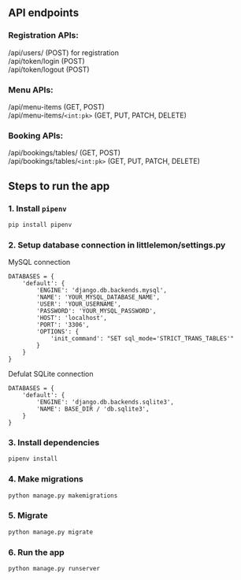 ## API endpoints

### Registration APIs:<br />
/api/users/ (POST) for registration<br />
/api/token/login (POST)<br />
/api/token/logout (POST)<br />

### Menu APIs:<br />
/api/menu-items (GET, POST)<br />
/api/menu-items/`<int:pk>` (GET, PUT, PATCH, DELETE)<br />

### Booking APIs:<br />
/api/bookings/tables/ (GET, POST)<br />
/api/bookings/tables/`<int:pk>` (GET, PUT, PATCH, DELETE)<br />

## Steps to run the app<br />
### 1. Install `pipenv`<br />
```bash
pip install pipenv
```

### 2. Setup database connection in littlelemon/settings.py
MySQL connection
```
DATABASES = {
    'default': {
        'ENGINE': 'django.db.backends.mysql',
        'NAME': 'YOUR_MYSQL_DATABASE_NAME',
        'USER': 'YOUR_USERNAME',
        'PASSWORD': 'YOUR_MYSQL_PASSWORD',
        'HOST': 'localhost',
        'PORT': '3306',
        'OPTIONS': {
            'init_command': "SET sql_mode='STRICT_TRANS_TABLES'"
        }
    }
}
```

Defulat SQLite connection
```
DATABASES = {
    'default': {
        'ENGINE': 'django.db.backends.sqlite3',
        'NAME': BASE_DIR / 'db.sqlite3',
    }
}
```

### 3. Install dependencies
```bash
pipenv install
```

### 4. Make migrations

```bash
python manage.py makemigrations
```

### 5. Migrate

```bash
python manage.py migrate
```

### 6. Run the app

```bash
python manage.py runserver
```
